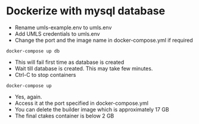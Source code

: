 # Dockerize with mysql database

* Rename umls-example.env to umls.env
* Add UMLS credentials to umls.env
* Change the port and the image name in docker-compose.yml if required
```
docker-compose up db
```
* This will fail first time as database is created
* Wait till database is created. This may take few minutes.
* Ctrl-C to stop containers
```
docker-compose up
```
* Yes, again.
* Access it at the port specified in docker-compose.yml
* You can delete the builder image which is approximately 17 GB
* The final ctakes container is below 2 GB
